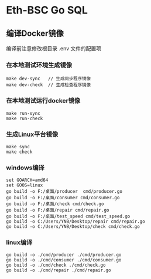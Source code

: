 # Eth-BSC Go SQL


## 编译Docker镜像

编译前注意修改根目录 .env 文件的配置项

### 在本地测试环境生成镜像

```shell script
make dev-sync   // 生成同步程序镜像
make dev-check  // 生成检查程序镜像
```

### 在本地测试运行docker镜像

```shell script
make run-sync
make run-check
```

### 生成Linux平台镜像

```shell script
make sync
make check
```

### windows编译
```
set GOARCH=amd64
set GOOS=linux
go build -o F:/桌面/producer  cmd/producer.go
go build -o F:/桌面/consumer cmd/consumer.go
go build -o F:/桌面/check cmd/check.go
go build -o F:/桌面/repair cmd/repair.go
go build -o F:/桌面/test_speed cmd/test_speed.go
go build -o C:/Users/YNB/Desktop/repair cmd/repair.go
go build -o C:/Users/YNB/Desktop/check cmd/check.go
```

### linux编译
```
go build -o ./cmd/producer ./cmd/producer.go
go build -o ./cmd/consumer ./cmd/consumer.go
go build -o ./cmd/check ./cmd/check.go
go build -o ./cmd/repair ./cmd/repair.go
```